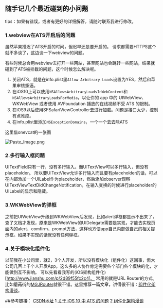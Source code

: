 ## 随手记几个最近碰到的小问题
tips：如果有错误，或者有更好的详细解答，请随时联系我进行修改。

### 1.webview在ATS开启后的问题
虽然苹果推迟了ATS开启的时间，但迟早还是要开启的。
请求都需要HTTPS这个就不多谈了，这边谈一下webview的问题。

有些时候总会用webview去打开一些网站，甚至网站也会跳转一些网站，结果就碰到了ATS被拦截的问题，这个时候怎么解决呢。
1. 关闭ATS，就是在info.plist里``Allow Arbitrary Loads``设置为YES，然后和苹果审核撕逼。
2. 在iOS10上可以使用``NSAllowsArbitraryLoadsInWebContent``和``NSAllowsArbitraryLoadsForMedia``，以让你的 app 中的 UIWebView、WKWebView 或者使用 AVFoundation 播放的在线视频不受 ATS 的限制。
3. 在iOS9以后使用SFSafariViewController去进行加载。问题是接口太少，控制有点难度。
4. 在info.plist里添加``NSExceptionDomains``，一个一个去去除ATS

这里借onevcat的一张图

![Paste_Image.png](http://upload-images.jianshu.io/upload_images/1829891-2de12d56b5bc06b9.png?imageMogr2/auto-orient/strip%7CimageView2/2/w/1240)


### 2.多行输入框问题
UITextField只有一行，没有多行输入。而UITextView可以多行输入，但没有placeholder。
所以要UITextView允许多行输入而且要有placeholder的话，可以在内部添加一个UILabel作为placeholder，然后添加observer观察UITextViewTextDidChangeNotification，在输入变换的时候进行placeholder的UILabel的显示和隐藏。

### 3.WKWebView的弹框
之前把UIWebView升级到WKWebView后发现，比如alert弹框都显示不出来了，查了文档才发现，原来是WKWebView的UIDelegate需要是实现，才能去实现页面内的alert，comfirm，prompt方法，这样也方便app自己内部做自己的相关提示框。如果不实现的话就没有任何弹框。

### 4.关于模块化组件化
以前我在小公司里，就2，3个人开发，所以没有模块化（组件化）这回事，但大公司几百上千个人开发App，这么多的人协作肯定需要各个部门各个模块的化，才能做到互不影响。
可以先看看我写的(iOS架构组件化)[http://www.jianshu.com/p/2d89f55fc2c4]。
常用的就是URL Router的方式。比如蘑菇街的[MGJRouter](https://github.com/mogujie/MGJRouter)就很不错。这里推荐一篇文章，讲得很不错：[组件化架构漫谈](http://www.jianshu.com/p/67a6004f6930)。


##参考链接：
[CSDN地址](http://blog.csdn.net/game3108/article/details/54838036)
1.[关于 iOS 10 中 ATS 的问题](https://onevcat.com/2016/06/ios-10-ats/)
2.[组件化架构漫谈](http://www.jianshu.com/p/67a6004f6930)
